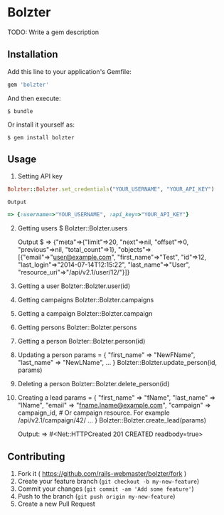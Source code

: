 # Bolzter

TODO: Write a gem description

## Installation

Add this line to your application's Gemfile:

```ruby
gem 'bolzter'
```

And then execute:

    $ bundle

Or install it yourself as:

    $ gem install bolzter

## Usage

1. Setting API key

```ruby
Bolzter::Bolzter.set_credentials("YOUR_USERNAME", "YOUR_API_KEY")
```

	Output
```ruby
=> {:username=>"YOUR_USERNAME", :api_key=>"YOUR_API_KEY"}
```
2. Getting users
	$ Bolzter::Bolzter.users

	Output
	$ => {"meta"=>{"limit"=>20, "next"=>nil, "offset"=>0, "previous"=>nil, "total_count"=>1}, "objects"=>[{"email"=>"user@example.com", "first_name"=>"Test", "id"=>12, "last_login"=>"2014-07-14T12:15:22", "last_name"=>"User", "resource_uri"=>"/api/v2.1/user/12/"}]}

3. Getting a user
	Bolzter::Bolzter.user(id)

4. Getting campaigns
	Bolzter::Bolzter.campaigns

5. Getting a campaign
	Bolzter::Bolzter.campaign

6. Getting persons
	Bolzter::Bolzter.persons

7. Getting a person
	Bolzter::Bolzter.person(id)

8. Updating a person
	params = {
				"first_name" 	=> "NewFName",
				"last_name" 	=> "NewLName",
				...
			}
	Bolzter::Bolzter.update_person(id, params)

9. Deleting a person
	Bolzter::Bolzter.delete_person(id)

10. Creating a lead
	params = {
				"first_name" 	=> "fName",
				"last_name" 	=> "lName",
				"email"			=> "fname.lname@example.com",
				"campaign"		=> campaign_id,	# Or campaign resource. For example /api/v2.1/campaign/42/
				...
			}
	Bolzter::Bolzter.create_lead(params)

	Output:
	=> #<Net::HTTPCreated 201 CREATED readbody=true>
## Contributing

1. Fork it ( https://github.com/rails-webmaster/bolzter/fork )
2. Create your feature branch (`git checkout -b my-new-feature`)
3. Commit your changes (`git commit -am 'Add some feature'`)
4. Push to the branch (`git push origin my-new-feature`)
5. Create a new Pull Request
